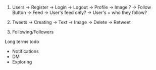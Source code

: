 1. Users
    -> Register
    -> Login
    -> Logout
    -> Profile
        -> Image ?
        -> Follow Button
    -> Feed
        -> User's feed only?
        -> User's + who they follow?

2. Tweets 
    -> Creating
        -> Text
        -> Image
    -> Delete
    -> Retweet

3. Following/Followers


Long terms todo
- Notifications
- DM
- Exploring 
  

